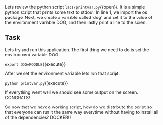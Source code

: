Lets review the python script  `labs/printvar.py`{{open}}. It is a simple python script that prints some text to stdout. 
In line 1, we import the os package. Next, we create a variable called 'dog' and set it to the value of the environment variable DOG, and then lastly print a line to the scren.

## Task
Lets try and run this application. The first thing we need to do is set the environment variable DOG.

`export DOG=POODLE`{{execute}}

After we set the environment variable lets run that script.

`python printvar.py`{{execute}}

If everything went well we should see some output on the screen. CONGRATS!

So now that we have a working script, how do we distribute the script so that everyone can run it the same way everytime without having to install all of the dependencies? DOCKER!!!